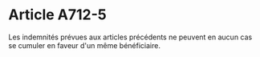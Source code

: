 # Article A712-5

Les indemnités prévues aux articles précédents ne peuvent en aucun cas se cumuler en faveur d'un même bénéficiaire.
